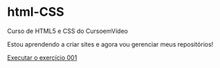 # html-CSS
 Curso de HTML5 e CSS do CursoemVídeo

 Estou aprendendo a criar sites e agora vou gerenciar meus repositórios!

<a href="https://mayaraxavier.github.io/html-CSS/exercicios/ex001/index.html"> Executar o exercício 001 </a>
